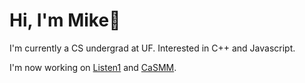 # Hi, I'm Mike:wave:
I'm currently a CS undergrad at UF. Interested in C++ and Javascript.

I'm now working on [Listen1](https://github.com/listen1/listen1_chrome_extension) and [CaSMM](https://github.com/STEM-C/CaSMM).
